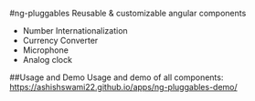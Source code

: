 

#ng-pluggables
Reusable & customizable angular components

* Number Internationalization
* Currency Converter
* Microphone
* Analog clock

##Usage and Demo 
Usage and demo of all components: https://ashishswami22.github.io/apps/ng-pluggables-demo/